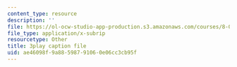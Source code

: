 ```yaml
---
content_type: resource
description: ''
file: https://ol-ocw-studio-app-production.s3.amazonaws.com/courses/8-04-quantum-physics-i-spring-2013/ae46098f9a88598791060e06cc3cb95f_9lX2FENOe4o.vtt
file_type: application/x-subrip
resourcetype: Other
title: 3play caption file
uid: ae46098f-9a88-5987-9106-0e06cc3cb95f
---
```


